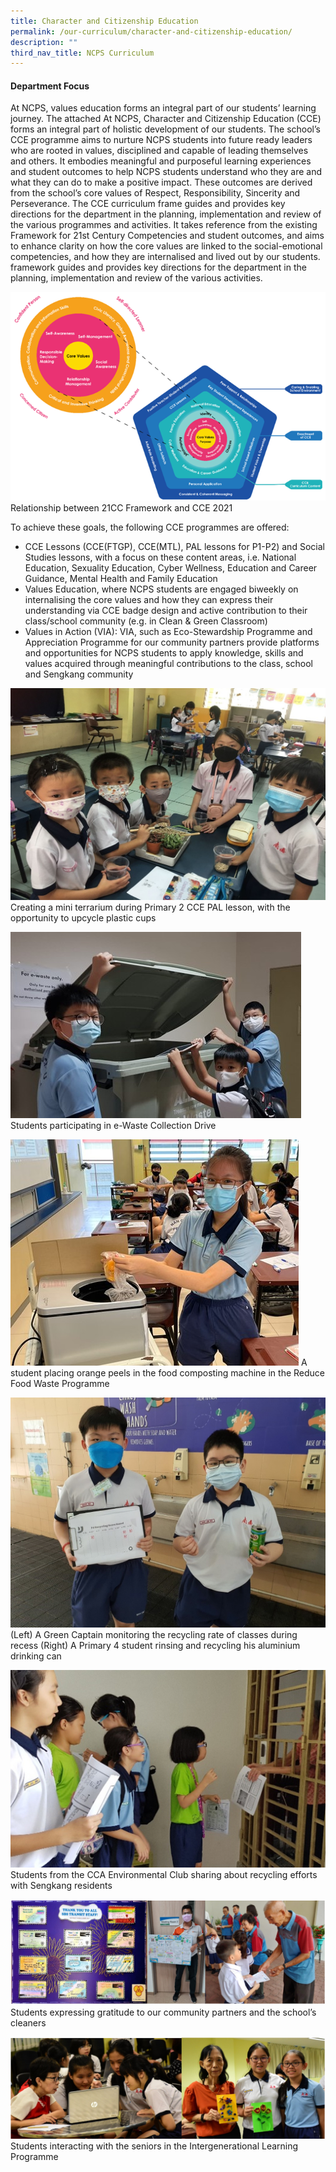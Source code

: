```yaml
---
title: Character and Citizenship Education
permalink: /our-curriculum/character-and-citizenship-education/
description: ""
third_nav_title: NCPS Curriculum
---
```

#### **Department Focus**

At NCPS, values education forms an integral part of our students’ learning journey. The attached At NCPS, Character and Citizenship Education (CCE) forms an integral part of holistic development of our students. The school’s CCE programme aims to nurture NCPS students into future ready leaders who are rooted in values, disciplined and capable of leading themselves and others. It embodies meaningful and purposeful learning experiences and student outcomes to help NCPS students understand who they are and what they can do to make a positive impact. These outcomes are derived from the school’s core values of Respect, Responsibility, Sincerity and Perseverance. 
The CCE curriculum frame guides and provides key directions for the department in the planning, implementation and review of the various programmes and activities. It takes reference from the existing Framework for 21st Century Competencies and student outcomes, and aims to enhance clarity on how the core values are linked to the social-emotional competencies, and how they are internalised and lived out by our students.
framework guides and provides key directions for the department in the planning, implementation and review of the various activities.

![](/images/Our%20Curriculum_CCE/CCE%201.png)
Relationship between 21CC Framework and CCE 2021

To achieve these goals, the following CCE programmes are offered: 

* CCE Lessons (CCE(FTGP), CCE(MTL), PAL lessons for P1-P2) and Social Studies lessons, with a focus on these content areas, i.e. National Education, Sexuality Education, Cyber Wellness, Education and Career Guidance, Mental Health and Family Education
* Values Education, where NCPS students are engaged biweekly on internalising the core values and how they can express their understanding via CCE badge design and active contribution to their class/school community (e.g. in Clean & Green Classroom)
* Values in Action (VIA): VIA, such as Eco-Stewardship Programme and Appreciation Programme for our community partners provide platforms and opportunities for NCPS students to apply knowledge, skills and values acquired through meaningful contributions to the class, school and Sengkang community

![](/images/Our%20Curriculum_CCE/CCE%202.jpg)
Creating a mini terrarium during Primary 2 CCE PAL lesson, with the opportunity to upcycle plastic cups

![](/images/Our%20Curriculum_CCE/CCE%203.jpg)
Students participating in e-Waste Collection Drive 

![](/images/Our%20Curriculum_CCE/CCE%204.jpg)
A student placing orange peels in the food composting machine in the Reduce Food Waste Programme

![](/images/Our%20Curriculum_CCE/CCE%205.jpg)
(Left) A Green Captain monitoring the recycling rate of classes during recess 
(Right) A Primary 4 student rinsing and recycling his aluminium drinking can

![](/images/Our%20Curriculum_CCE/CCE%206.jpg)
Students from the CCA Environmental Club sharing about recycling efforts with Sengkang residents

![](/images/Our%20Curriculum_CCE/CCE%207.png)
Students expressing gratitude to our community partners and the school’s cleaners

![](/images/Our%20Curriculum_CCE/CCE%208.png)
Students interacting with the seniors in the Intergenerational Learning Programme